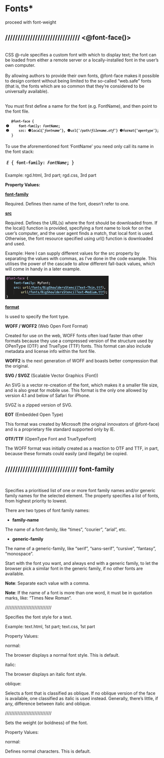# Fonts*
proceed with font-weight

 

## ////////////////////////////// <@font-face()> 
<br>
CSS @-rule specifies a custom font with which to display text; the font can be loaded from either a remote server or a locally-installed font in the user’s own computer.
<br><br>
By allowing authors to provide their own fonts, @font-face makes it possible to design content without being limited to the so-called “web.safe” fonts (that is, the fonts which are so common that they’re considered to be universally available). <br><br>

You must first define a name for the font (e.g. FontName), and then point to the font file.

![font-face](./pics/font-face.png)

To use the aforementioned font ‘FontName’ you need only call its name in the font stack:

![font-face](./pics/font-family.png)

Example: rgd.html, 3rd part; rgd.css, 3rd part

**Property Values:**

<u>**font-family**</u> 

Required. Defines then name of the font, doesn’t refer to one.

<u>**src**</u> 


Required. Defines the URL(s) where the font should be downloaded from. If the local() function is provided, specifying a font name to look for on the user’s computer, and the user agent finds a match, that local font is used. Otherwise, the font resource specified using url() function is downloaded and used.

Example: Here I can supply different values for the src property by separating the values with commas, as I’ve done in the code example. This utilises the power of the cascade to allow different fall-back values, which will come in handy in a later example.

![font-face](./pics/font-face-ex.png)

<u>**format**</u> 

Is used to specify the font type.

**WOFF / WOFF2** (Web Open Font Format)

Created for use on the web, WOFF fonts often load faster than other formats because they use a compressed version of the structure used by OPenType (OTF) and TrueType (TTF) fonts. This format can also include metadata and license info within the font file.

**WOFF2** is the next generation of WOFF and boasts better compression that the original.


**SVG / SVGZ** (Scalable Vector Graphics (Font))

An SVG is a vector re-creation of the font, which makes it a smaller file size, and is also great for mobile use. This format is the only one allowed by version 4.1 and below of Safari for iPhone.

SVGZ is a zipped version of SVG.

**EOT** (Embedded Open Type)

This format was created by Microsoft (the original innovators of @font-face) and is a proprietary file standard supported only by IE.

**OTF/TTF** (OpenType Font and TrueTypeFont)

The WOFF format was initially created as a reaction to OTF and TTF, in part, because these formats could easily (and illegally) be copied.


## ///////////////////////////// font-family 
<br>

Specifies a prioritised list of one or more font family names and/or generic family names for the selected element. The property specifies a list of fonts, from highest priority to lowest.

There are two types of font family names:

* **family-name**

The name of a font-family, like “times”, “courier”, “arial”, etc.

* **generic-family**

The name of a generic-family, like “serif”, “sans-serif”, “cursive”, “fantasy”, “monospace”.

Start with the font you want, and always end with a generic family, to let the browser pick a similar font in the generic family, if no other fonts are available.

**Note**: Separate each value with a comma.

**Note**: If the name of a font is more than one word, it must be in quotation marks, like: “Times New Roman”.


////////////////////////////// <font-style>

Specifies the font style for a text.

Example: text.html, 1st part; text.css, 1st part

Property Values:

normal:

The browser displays a normal font style. This is default.



italic:

The browser displays an italic font style.



oblique:

Selects a font that is classified as oblique. If no oblique version of the face is available, one classified as italic is used instead. Generally, there’s little, if any, difference between italic and oblique.
 



////////////////////////////// <font-weight>

Sets the weight (or boldness) of the font.


Property Values:

normal:

Defines normal characters. This is default.





















































